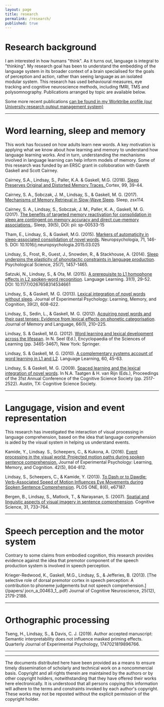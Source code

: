 ```yaml
---
layout: page
title: research
permalink: /research/
published: true 
---
```


# Research background 

I am interested in how humans "think". As it turns out, language is integral to "thinking". My research goal has been to understand the embedding of the language system in its broader context of a brain specialised for the goals of perception and action, rather than seeing language as an isolated modular system. This research has used behavioural measures, eye tracking and cognitive neuroscience methods, including fMRI, TMS and polysomnography. Publications arranged by topic are available
below.

Some more recent publications [can be found in my Worktribe profile (our University research output management system)](https://hull-repository.worktribe.com/person/315748/shane-lindsay/outputs)

---


# **Word learning, sleep and memory**

This work has focused on how adults learn new words. A key motivation is applying what we know about how learning and memory to understand how language learning works. And in turn, understanding the mechanisms involved in language learning can help inform models of memory. Some of this research was funded by an ERSC grant in colloboration with Gareth Gaskell and Scott Cairney. 

Cairney, S.A., Lindsay, S., Paller, K.A. & Gaskell, M.G. (2018). [Sleep Preserves Original and Distorted Memory Traces. ](papers/cairney2017.pdf) Cortex, 99, 39-44.

Cairney, S. A., Sobczak, J. M., Lindsay, S., & Gaskell, M. G. (2017).  [Mechanisms of Memory Retrieval in Slow-Wave Sleep](https://academic.oup.com/sleep/article/doi/10.1093/sleep/zsx114/3930896/Mechanisms-of-Memory-Retrieval-in-Slow-Wave-Sleep). Sleep, zsx114.

Cairney, S. A., Lindsay, S., Sobczak, J. M., Paller, K. A., Gaskell, M. G. (2017). [The benefits of targeted memory reactivation for consolidation in sleep are contingent on memory accuracy and direct cue-memory associations.](https://academic.oup.com/sleep/article/39/5/1139/2454061/The-Benefits-of-Targeted-Memory-Reactivation-for). Sleep, 39(5), DOI: pii: sp-00533-15

Tham, E., Lindsay, S., & Gaskell, M.G. (2015). [Markers of automaticity in sleep-associated consolidation of novel words](/papers/Tham_Lindsay_Gaskell.pdf). Neuropsychologia, 71, 146-5. DOI: 10.1016/j.neuropsychologia.2015.03.025

Lindsay, S., Frost, R., Guest, J., Snowden, R., & Stackhouse, A. (2014). [Sleep underpins the plasticity of phonotactic constraints in language production](/papers/10.1177-0956797614535937.pdf). Psychological Science, 25(7), 1457-1465.

Satzuki, N., Lindsay, S., & Ota, M. (2015). [A prerequisite to L1 homophone effects in L2 spoken-word recognition](/papers/10.1177-0267658314534661.pdf). Language Learning. 31(1), 29-52. DOI: 10.1177/0267658314534661

Lindsay, S., & Gaskell, M. G. (2013). [Lexical integration of novel words without sleep](https://www.researchgate.net/profile/Shane_Lindsay/publication/229007079_Lexical_Integration_of_Novel_Words_Without_Sleep/links/54d0e1070cf29ca81103f70e.pdf). Journal of Experimental Psychology: Learning, Memory, and Cognition, 39(2), 608-622.

Lindsay, S., Sedin, L., & Gaskell, M. G. (2012). [Acquiring novel words and their past tenses: Evidence from lexical effects on phonetic categorisation](/papers/1-s2.0-S0749596X11000763-main.pdf). Journal of Memory and Language, 66(1), 210–225.

Lindsay, S. & Gaskell, M.G. (2012). [Word learning and lexical development across the lifespan](/papers/lexical_development_across_the_lifespan.pdf). In N. Seel (Ed.), Encyclopaedia of the Sciences of Learning (pp. 3465-3467), New York: Springer.

Lindsay, S. & Gaskell, M. G. (2010). [A complementary systems account of word learning in L1 and L2](/papers/j.1467-9922.2010.00600.x.pdf). Language Learning, 60, 45-63.

Lindsay, S. & Gaskell, M. G. (2009). [Spaced learning and the lexical integration of novel words](/papers/Spaced_Learning_and_the_Lexical_Integration_of_Novel_Words.pdf). In N.A. Taatgen & H. van Rijn (Eds.), Proceedings of the 31st Annual Conference of the Cognitive Science Society (pp. 2517-2522). Austin, TX: Cognitive Science Society.

---

# **Langugage, vision and event representation**

This research has investigated the interaction of visual processing in language comprehension, based on the idea that language comprehension is aided by the visual system in helping us understand events. 

Kamide, Y., Lindsay. S., Scheepers, C., & Kukona, A. (2016).  [Event processing in the visual world: Projected motion paths during spoken sentence comprehension.](/papers/Event_processing_in_the_visual_world.pdf) Journal of Experimental Psychology: Learning, Memory, and Cognition. 42(5), 804-812.

Lindsay, S., Scheepers, C., & Kamide, Y. (2013). [To Dash or to Dawdle: Verb-Associated Speed of Motion Influences Eye Movements during Spoken Sentence Comprehension](http://journals.plos.org/plosone/article?id=10.1371/journal.pone.0067187). PLOS ONE, 8(6), e67187.

Bergen, B., Lindsay, S., Matlock, T., & Narayanan, S. (2007). [Spatial and linguistic aspects of visual imagery in sentence comprehension](/papers/Spatial_and_Linguistic_Aspects_of_Visual_Imagery_i.pdf). Cognitive Science, 31, 733–764.

---

# **Speech perception and the motor system**

Contrary to some claims from embodied cognition, this research provides evidence against the idea that premotor component of the speech production system is involved in speech perception.

Krieger-Redwood, K., Gaskell, M.G., Lindsay, S., & Jefferies, B. (2013). [The selective role of dorsal premotor cortex in speech perception: A contribution to phoneme judgements but not speech comprehension.](/papers/ jocn_a_00463_1_.pdf) Journal of Cognitive Neuroscience, 25(12), 2179-2188.

---

# **Orthographic processing**

Tseng, H., Lindsay, S., & Davis, C. J. (2019). Author accepted manuscript: Semantic interpretability does not influence masked priming effects. Quarterly Journal of Experimental Psychology, 1747021819896766.

---
---
The documents distributed here have been provided as a means to ensure timely dissemination of scholarly and technical work on a noncommercial basis. Copyright and all rights therein are maintained by the authors or by other copyright holders, notwithstanding that they have offered their works here electronically. It is understood that all persons copying this information will adhere to the terms and constraints invoked by each author's copyright. These works may not be reposted without the explicit permission of the copyright holder. 
